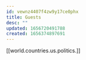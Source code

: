 ```yaml
---
id: vewnz4407f4zw9y17ce0phx
title: Guests
desc: ""
updated: 1656720491788
created: 1656374897691
---
```


[[world.countries.us.politics.]]

